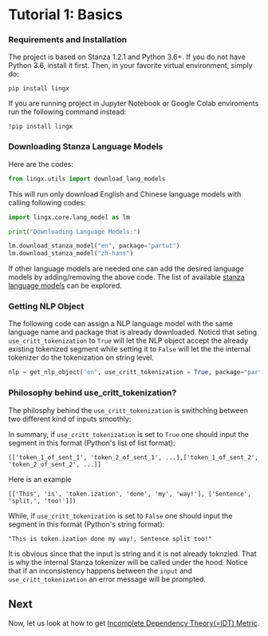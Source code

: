 # Tutorial 1: Basics

### Requirements and Installation

The project is based on Stanza 1.2.1 and Python 3.6+. If you do not have Python 3.6, install it first. Then, in your favorite virtual environment, simply do:

```
pip install lingx
```
If you are running project in Jupyter Notebook or Google Colab enviroments run the following command instead:  
```
!pip install lingx
```

### Downloading Stanza Language Models

Here are the codes:

```python
from lingx.utils import download_lang_models
```
This will run only download English and Chinese language models with calling following codes:

```python
import lingx.core.lang_model as lm

print("Downloading Language Models:")

lm.download_stanza_model("en", package="partut")
lm.download_stanza_model("zh-hans")
```

If other language models are needed one can add the desired language models by adding/removing the above code. The list of available [stanza language models](https://stanfordnlp.github.io/stanza/available_models.html) can be explored.

### Getting NLP Object

The following code can assign a NLP language model with the same language name and package that is already downloaded. Noticd that seting `use_critt_tokenization` to `True` will let the NLP object accept the already existing tokenized segment while setting it to `False` will let the the internal tokenizer do the tokenization on string level. 

```python
nlp = get_nlp_object("en", use_critt_tokenization = True, package="partut")

```

### Philosophy behind use_critt_tokenization?

The philosphy behind the `use_critt_tokenization` is swithching between two different kind of inputs smoothly:

In summary, if `use_critt_tokenization` is set to `True` one should input the segment in this format (Python's list of list format):

```console
[['token_1_of_sent_1', 'token_2_of_sent_1', ...],['token_1_of_sent_2', 'token_2_of_sent_2', ...]]
```
Here is an example 

```console
[['This', 'is', 'token.ization', 'done', 'my', 'way!'], ['Sentence', 'split,', 'too!']])  
```

While, if `use_critt_tokenization` is set to `False` one should input the segment in this format (Python's string format):

```console
"This is token.ization done my way!, Sentence split too!"
```

It is obvious since that the input is string and it is not already toknzied. That is why the internal Stanza tokenizer will be called under the hood. Notice that if an inconsistency happens between the `input` and `use_critt_tokenization` an error message will be prompted.

## Next

Now, let us look at how to get [Incomplete Dependency Theory(=IDT) Metric](TUTORIAL_2_IDT.md).
